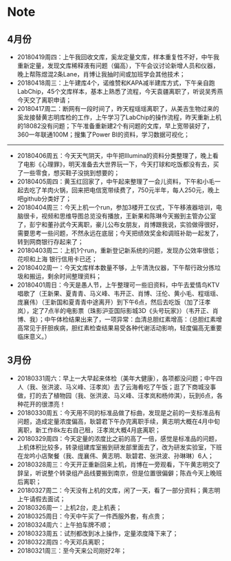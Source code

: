 # Note
## 4月份

- 20180419周四：上午我回收文库，奚龙定量文库，样本重复性不好，中午我重新定量，发现文库稀释液有问题（偏高），下午会议讨论新增人员和仪器，晚上帮陈煜混2条Lane，肖博让我抽时间或加班学会其他技术；
- 20180418周三：上午建库4个，诺维赞和KAPA减半建库方式，下午亲自跑LabChip，45个文库样本，基本上熟悉了流程，今天袁疆离职了，听说吴秀燕今天交了离职申请；
- 20180417周二：断网有一段时间了，昨天程瑶瑶离职了，从美吉生物过来的奚龙接替黄志明库检的工作，上午学习了LabChip的操作流程，昨天重新上机的18082没有问题；下午准备重新建2个有问题的文库，早上宽带装好了，360一年联通100M；搜集了Power BI的资料，学习数据可视化；
------------------------------------------------------------------------------------------------------------------------------------------
- 20180406周五：今天天气阴天，中午把Illumina的资料分类整理了，晚上看了电影《心理罪》，明天准备去大世界玩一下，今天打球和吃饭都没有去，买了一些零食，想买鞋子没挑到想要的；
- 20180405周四：黄玉红回家了，中午起来整理了一会儿资料，下午和小毛一起去吃了羊肉火锅，回来把电信宽带续费了，750元半年，每人250元，晚上吧github分类好了；
- 20180404周三：今天上机一个run，参加3楼开工仪式，下午移液器培训，电脑很卡，视频和思维导图总览没有播放，王新果和陈琳今天搬到主管办公室了，彭宁和董孙武今天离职，豪儿公布女朋友，肖博跟我说，实验做得很好，需要思考一些问题，不然永远在底层；今天把绩效奖金和调班补助一起发了，转到网商银行存起来了；
- 20180403周二：上机1个run，重新登记新系统的问题，发现办公效率很低；花呗和上海 银行信用卡已还；
- 20180402周一：今天文库样本数量不够，上午清洗仪器，下午帮行政分拣垃圾和搬运，剩余时间整理资料；
- 20180401周日：今天是愚人节，上午整理可一些旧资料，中午去爱情鸟KTV唱歌了（王新果、夏青青、马义峰、韦开正、肖博、汪伦、黄小毛、程瑶瑶、庞襄伟）（王新国和夏青青中途离开）到下午6点，然后去吃饭（加了汪孝岚），定了7点半的电影票（珠影沪亚国际影城3D《头号玩家》）（韦开正、肖博、我）；中午体检结果出来了，一项异常：血清总胆红素增高：（总胆红素增高常见于肝胆疾病，胆红素检查结果易受各种代谢活动影响，轻度偏高无重要临床意义。）
## 3月份
- 20180331周六：早上一大早起来体检（美年大健康），各项都没问题；中午四人（我、张洪波、马义峰、汪孝岚）去了云海肴吃了午饭；逛了下商城没事做，打的去了植物园（我、张洪波、马义峰、汪孝岚和杨帅淇），玩到6点，各种花开的很漂亮！
- 20180330周五：今天用不同的标准品做了标曲，发现是之前的一支标准品有问题，造成定量浓度偏高，耿碧君下午办完离职手续，黄志明大概在4月中旬离职，新工作8k左右自己租，汪孝岚大概4月底离职；
- 20180329周四：今天定量的浓度比之前的高了一倍，感觉是标准品的问题，上机体积比较多，转录组建库室搬到研发部里面去了，改为研发实验室，下班在龙吟小店聚餐（我、庞襄伟、黄志明、耿碧君、张洪波、孙琳琳）6人；
- 20180328周三：今天开正重新回来上机，肖博在一旁观看，下午黄志明交了辞呈，听说整个转录组产品线要搬到南京，但是位置很偏僻；陈垚今天上晚班后离职；
- 20180327周二：今天没有上机的文库，闲了一天，看了一部分资料；黄志明上午请假去面试；
- 20180326周一：上机2台，走上机表；
- 20180325周日：今天中午买了一件西服外套，有点贵；
- 20180324周六：上午拍车牌不顺；
- 20180323周五：试剂都改到冰上操作，定量浓度降下来了；
- 20180322周四：今天邓兵离职；
- 20180321周三：至今天来公司刚好2年；

